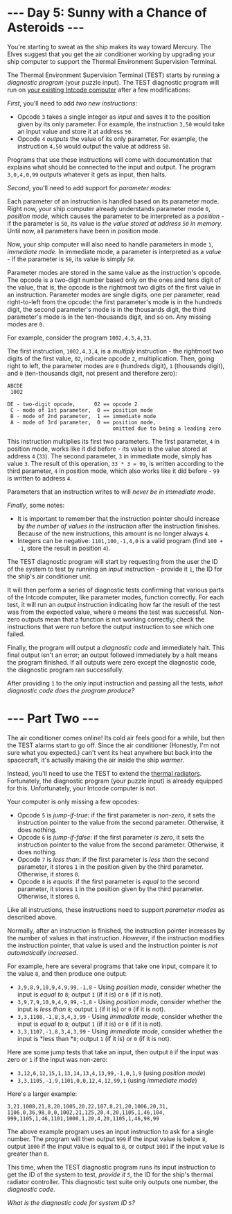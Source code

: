 ﻿# --- Day 5: Sunny with a Chance of Asteroids ---

You're starting to sweat as the ship makes its way toward Mercury.  The Elves suggest that you get the air conditioner working by upgrading your ship computer to support the Thermal Environment Supervision Terminal.

The Thermal Environment Supervision Terminal (TEST) starts by running a *diagnostic program* (your puzzle input).  The TEST diagnostic program will run on [your existing Intcode computer](2) after a few modifications:

*First*, you'll need to add *two new instructions*:


* Opcode ```3``` takes a single integer as *input* and saves it to the position given by its only parameter. For example, the instruction ```3,50``` would take an input value and store it at address ```50```.
* Opcode ```4``` *outputs* the value of its only parameter. For example, the instruction ```4,50``` would output the value at address ```50```.


Programs that use these instructions will come with documentation that explains what should be connected to the input and output. The program ```3,0,4,0,99``` outputs whatever it gets as input, then halts.

*Second*, you'll need to add support for *parameter modes*:

Each parameter of an instruction is handled based on its parameter mode.  Right now, your ship computer already understands parameter mode ```0```, *position mode*, which causes the parameter to be interpreted as a *position* - if the parameter is ```50```, its value is *the value stored at address ```50``` in memory*. Until now, all parameters have been in position mode.

Now, your ship computer will also need to handle parameters in mode ```1```, *immediate mode*. In immediate mode, a parameter is interpreted as a *value* - if the parameter is ```50```, its value is simply *```50```*.

Parameter modes are stored in the same value as the instruction's opcode.  The opcode is a two-digit number based only on the ones and tens digit of the value, that is, the opcode is the rightmost two digits of the first value in an instruction. Parameter modes are single digits, one per parameter, read right-to-left from the opcode: the first parameter's mode is in the hundreds digit, the second parameter's mode is in the thousands digit, the third parameter's mode is in the ten-thousands digit, and so on. Any missing modes are ```0```.

For example, consider the program ```1002,4,3,4,33```.

The first instruction, ```1002,4,3,4```, is a *multiply* instruction - the rightmost two digits of the first value, ```02```, indicate opcode ```2```, multiplication.  Then, going right to left, the parameter modes are ```0``` (hundreds digit), ```1``` (thousands digit), and ```0``` (ten-thousands digit, not present and therefore zero):


```
ABCDE
 1002

DE - two-digit opcode,      02 == opcode 2
 C - mode of 1st parameter,  0 == position mode
 B - mode of 2nd parameter,  1 == immediate mode
 A - mode of 3rd parameter,  0 == position mode,
                                  omitted due to being a leading zero
```


This instruction multiplies its first two parameters.  The first parameter, ```4``` in position mode, works like it did before - its value is the value stored at address ```4``` (```33```). The second parameter, ```3``` in immediate mode, simply has value ```3```. The result of this operation, ```33 * 3 = 99```, is written according to the third parameter, ```4``` in position mode, which also works like it did before - ```99``` is written to address ```4```.

Parameters that an instruction writes to will *never be in immediate mode*.

*Finally*, some notes:


* It is important to remember that the instruction pointer should increase by *the number of values in the instruction* after the instruction finishes. Because of the new instructions, this amount is no longer always ```4```.
* Integers can be negative: ```1101,100,-1,4,0``` is a valid program (find ```100 + -1```, store the result in position ```4```).


The TEST diagnostic program will start by requesting from the user the ID of the system to test by running an *input* instruction - provide it ```1```, the ID for the ship's air conditioner unit.

It will then perform a series of diagnostic tests confirming that various parts of the Intcode computer, like parameter modes, function correctly. For each test, it will run an *output* instruction indicating how far the result of the test was from the expected value, where ```0``` means the test was successful.  Non-zero outputs mean that a function is not working correctly; check the instructions that were run before the output instruction to see which one failed.

Finally, the program will output a *diagnostic code* and immediately halt. This final output isn't an error; an output followed immediately by a halt means the program finished.  If all outputs were zero except the diagnostic code, the diagnostic program ran successfully.

After providing ```1``` to the only input instruction and passing all the tests, *what diagnostic code does the program produce?*

# --- Part Two ---

The air conditioner comes online! Its cold air feels good for a while, but then the TEST alarms start to go off. Since the air conditioner (Honestly, I'm not sure what you expected.) can't vent its heat anywhere but back into the spacecraft, it's actually making the air inside the ship *warmer*.

Instead, you'll need to use the TEST to extend the [thermal radiators](https://en.wikipedia.org/wiki/Spacecraft_thermal_control). Fortunately, the diagnostic program (your puzzle input) is already equipped for this.  Unfortunately, your Intcode computer is not.

Your computer is only missing a few opcodes:


* Opcode ```5``` is *jump-if-true*: if the first parameter is *non-zero*, it sets the instruction pointer to the value from the second parameter. Otherwise, it does nothing.
* Opcode ```6``` is *jump-if-false*: if the first parameter *is zero*, it sets the instruction pointer to the value from the second parameter. Otherwise, it does nothing.
* Opcode ```7``` is *less than*: if the first parameter is *less than* the second parameter, it stores ```1``` in the position given by the third parameter.  Otherwise, it stores ```0```.
* Opcode ```8``` is *equals*: if the first parameter is *equal to* the second parameter, it stores ```1``` in the position given by the third parameter.  Otherwise, it stores ```0```.


Like all instructions, these instructions need to support *parameter modes* as described above.

Normally, after an instruction is finished, the instruction pointer increases by the number of values in that instruction. *However*, if the instruction modifies the instruction pointer, that value is used and the instruction pointer is *not automatically increased*.

For example, here are several programs that take one input, compare it to the value ```8```, and then produce one output:


* ```3,9,8,9,10,9,4,9,99,-1,8``` - Using *position mode*, consider whether the input is *equal to* ```8```; output ```1``` (if it is) or ```0``` (if it is not).
* ```3,9,7,9,10,9,4,9,99,-1,8``` - Using *position mode*, consider whether the input is *less than* ```8```; output ```1``` (if it is) or ```0``` (if it is not).
* ```3,3,1108,-1,8,3,4,3,99``` - Using *immediate mode*, consider whether the input is *equal to* ```8```; output ```1``` (if it is) or ```0``` (if it is not).
* ```3,3,1107,-1,8,3,4,3,99``` - Using *immediate mode*, consider whether the input is *less than *```8```; output ```1``` (if it is) or ```0``` (if it is not).


Here are some jump tests that take an input, then output ```0``` if the input was zero or ```1``` if the input was non-zero:


* ```3,12,6,12,15,1,13,14,13,4,13,99,-1,0,1,9``` (using *position mode*)
* ```3,3,1105,-1,9,1101,0,0,12,4,12,99,1``` (using *immediate mode*)


Here's a larger example:


```
3,21,1008,21,8,20,1005,20,22,107,8,21,20,1006,20,31,
1106,0,36,98,0,0,1002,21,125,20,4,20,1105,1,46,104,
999,1105,1,46,1101,1000,1,20,4,20,1105,1,46,98,99
```


The above example program uses an input instruction to ask for a single number.  The program will then output ```999``` if the input value is below ```8```, output ```1000``` if the input value is equal to ```8```, or output ```1001``` if the input value is greater than ```8```.

This time, when the TEST diagnostic program runs its input instruction to get the ID of the system to test, *provide it ```5```*, the ID for the ship's thermal radiator controller. This diagnostic test suite only outputs one number, the *diagnostic code*.

*What is the diagnostic code for system ID ```5```?*

